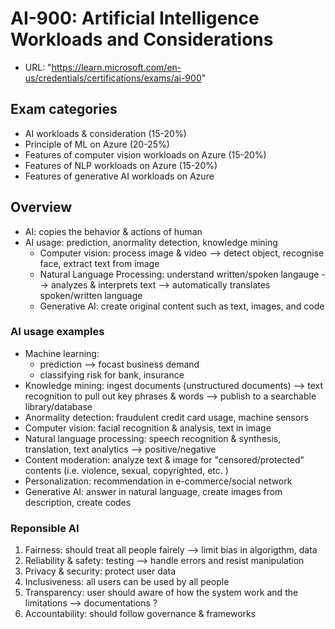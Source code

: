 # AI-900: Artificial Intelligence Workloads and Considerations
  - URL: "https://learn.microsoft.com/en-us/credentials/certifications/exams/ai-900"

## Exam categories
  - AI workloads & consideration (15-20%)
  - Principle of ML on Azure (20-25%)
  - Features of computer vision workloads on Azure (15-20%)
  - Features of NLP workloads on Azure (15-20%)
  - Features of generative AI workloads on Azure

## Overview
  - AI: copies the behavior & actions of human
  - AI usage: prediction, anormality detection, knowledge mining
    + Computer vision: process image & video --> detect object, recognise face, extract text from image
    + Natural Language Processing: understand written/spoken langauge --> analyzes & interprets text --> automatically translates spoken/written language
    + Generative AI: create original content such as text, images, and code

### AI usage examples
  - Machine learning: 
    + prediction --> focast business demand
    + classifying risk for bank, insurance
  - Knowledge mining: ingest documents (unstructured documents) --> text recognition to pull out key phrases & words --> publish to a searchable library/database
  - Anormality detection: fraudulent credit card usage, machine sensors
  - Computer vision: facial recognition & analysis, text in image
  - Natural language processing: speech recognition & synthesis, translation, text analytics --> positive/negative
  - Content moderation: analyze text & image for "censored/protected" contents (i.e. violence, sexual, copyrighted, etc. )
  - Personalization: recommendation in e-commerce/social network 
  - Generative AI: answer in natural language, create images from description, create codes

### Reponsible AI
  1. Fairness: should treat all people fairely --> limit bias in algorigthm, data
  2. Reliability & safety: testing --> handle errors and resist manipulation
  3. Privacy & security: protect user data
  4. Inclusiveness: all users can be used by all people
  5. Transparency: user should aware of how the system work and the limitations --> documentations ?
  6. Accountability: should follow governance & frameworks
